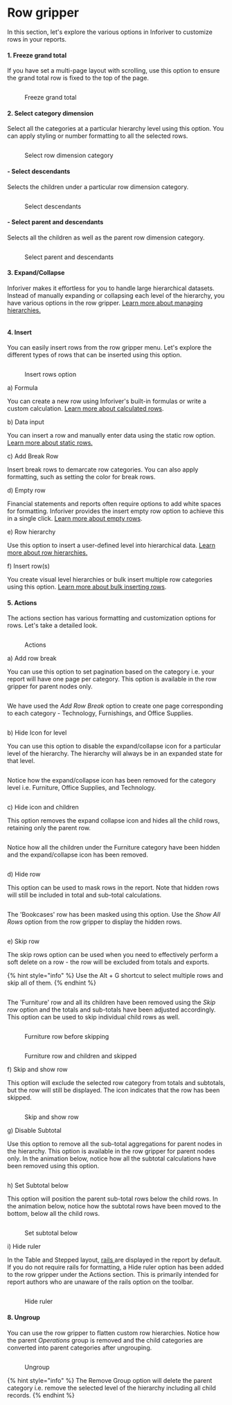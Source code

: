 # Row gripper

In this section, let's explore the various options in Inforiver to customize rows in your reports.&#x20;

#### 1. Freeze grand total

If you have set a multi-page layout with scrolling,  use this option to ensure the grand total row is fixed to the top of the page.

<figure><img src="../../../.gitbook/assets/image (331).png" alt=""><figcaption><p>Freeze grand total</p></figcaption></figure>

#### 2. Select category dimension

Select all the categories at a particular hierarchy level using this option. You can apply styling or number formatting to all the selected rows.

<figure><img src="../../../.gitbook/assets/image (8) (1) (1) (1) (1).png" alt=""><figcaption><p>Select row dimension category</p></figcaption></figure>

#### - Select descendants

Selects the children under a particular row dimension category.

<figure><img src="../../../.gitbook/assets/image (1) (1) (1) (1) (1) (1) (1) (1) (1) (1) (1) (1) (1) (1) (1) (1) (1) (1) (1) (1) (1) (1) (1) (1) (1) (1) (1) (1) (1).png" alt=""><figcaption><p>Select descendants</p></figcaption></figure>

#### - Select parent and descendants

Selects all the children as well as the parent row dimension category.

<figure><img src="../../../.gitbook/assets/image (2) (1) (1) (1) (1) (1) (1) (1) (1) (1) (1) (1) (1) (1) (1) (1) (1) (1) (1).png" alt=""><figcaption><p>Select parent and descendants</p></figcaption></figure>

#### 3. Expand/Collapse

Inforiver makes it effortless for you to handle large hierarchical datasets. Instead of manually expanding or collapsing each level of the hierarchy, you have various options in the row gripper. [Learn more about managing hierarchies.](../manage-hierarchies.md)

<figure><img src="../../../.gitbook/assets/image (39) (2).png" alt=""><figcaption></figcaption></figure>

#### 4. Insert

You can easily insert rows from the row gripper menu. Let's explore the different types of rows that can be inserted using this option.

<figure><img src="../../../.gitbook/assets/image (3) (1) (1) (1) (1) (1) (1) (1) (1) (1) (1) (1) (1) (1) (1).png" alt=""><figcaption><p>Insert rows option</p></figcaption></figure>

a) Formula

You can create a new row using Inforiver's built-in formulas or write a custom calculation. [Learn more about calculated rows](../../4.-adding-business-logic-and-formulae/insert-calculated-rows/).

b) Data input

You can insert a row and manually enter data using the static row option. [Learn more about static rows.](../../4.-adding-business-logic-and-formulae/insert-manual-input-rows.md)

c) Add Break Row

Insert break rows to demarcate row categories. You can also apply formatting, such as setting the color for break rows.

d) Empty row

Financial statements and reports often require options to add white spaces for formatting. Inforiver provides the insert empty row option to achieve this in a single click.  [Learn more about empty rows](../../2.-displaying-information/basic-formatting/insert-blank-rows.md).

e) Row hierarchy

Use this option to insert a user-defined level into hierarchical data. [Learn more about row hierarchies.](../../4.-adding-business-logic-and-formulae/insert-manual-input-rows.md#id-3.-row-hierarchy)

f) Insert row(s)

You create visual level hierarchies or bulk insert multiple row categories using this option. [Learn more about bulk inserting rows](../../4.-adding-business-logic-and-formulae/insert-manual-input-rows.md#id-2.-bulk-insert-static-rows).

#### 5. Actions

The actions section has various formatting and customization options for rows. Let's take a detailed look.

<figure><img src="../../../.gitbook/assets/image (8) (1) (1) (1) (1) (1).png" alt=""><figcaption><p>Actions</p></figcaption></figure>

a) Add row break

You can use this option to set pagination based on the category i.e. your report will have one page per category. This option is available in the row gripper for parent nodes only.

<figure><img src="../../../.gitbook/assets/image (8) (7).png" alt=""><figcaption></figcaption></figure>

We have used the _Add Row Break_ option to create one page corresponding to each category - Technology, Furnishings, and Office Supplies.

<figure><img src="../../../.gitbook/assets/image (9) (6) (1).png" alt=""><figcaption></figcaption></figure>

b) Hide Icon for level

You can use this option to disable the expand/collapse icon for a particular level of the hierarchy. The hierarchy will always be in an expanded state for that level.

<figure><img src="../../../.gitbook/assets/image (11) (7).png" alt=""><figcaption></figcaption></figure>

Notice how the expand/collapse icon has been removed for the category level i.e. Furniture, Office Supplies, and Technology.

<figure><img src="../../../.gitbook/assets/image (12) (3).png" alt=""><figcaption></figcaption></figure>

c) Hide icon and children

This option removes the expand collapse icon and hides all the child rows, retaining only the parent row.

<figure><img src="../../../.gitbook/assets/image (13) (6).png" alt=""><figcaption></figcaption></figure>

Notice how all the children under the Furniture category have been hidden and the expand/collapse icon has been removed.

<figure><img src="../../../.gitbook/assets/image (14) (4).png" alt=""><figcaption></figcaption></figure>

d) Hide row

This option can be used to mask rows in the report. Note that hidden rows will still be included in total and sub-total calculations.

<figure><img src="../../../.gitbook/assets/image (16) (5).png" alt=""><figcaption></figcaption></figure>

The 'Bookcases' row has been masked using this option. Use the _Show All Rows_ option from the row gripper to display the hidden rows.

<figure><img src="../../../.gitbook/assets/image (17) (6).png" alt=""><figcaption></figcaption></figure>

e) Skip row

The skip rows option can be used when you need to effectively perform a soft delete on a row - the row will be excluded from totals and exports.

{% hint style="info" %}
Use the Alt + G shortcut to select multiple rows and skip all of them.
{% endhint %}

<figure><img src="../../../.gitbook/assets/image (5) (1) (1) (1) (1) (1) (1) (1) (1).png" alt=""><figcaption></figcaption></figure>

The 'Furniture' row and all its children have been removed using the _Skip row_ option and the totals and sub-totals have been adjusted accordingly. This option can be used to skip individual child rows as well.

<div><figure><img src="../../../.gitbook/assets/image (7) (1) (1) (1) (1) (1).png" alt=""><figcaption><p>Furniture row before skipping</p></figcaption></figure> <figure><img src="../../../.gitbook/assets/2025-02-14_12h33_46.png" alt=""><figcaption><p>Furniture row and children and skipped</p></figcaption></figure></div>

f) Skip and show row

This option will exclude the selected row category from totals and subtotals, but the row will still be displayed. The <img src="../../../.gitbook/assets/image (10) (1) (1) (1).png" alt="" data-size="line">icon indicates that the row has been skipped.

<figure><img src="../../../.gitbook/assets/image (9) (1) (1) (1).png" alt=""><figcaption><p>Skip and show row</p></figcaption></figure>

g) Disable Subtotal

Use this option to remove all the sub-total aggregations for parent nodes in the hierarchy. This option is available in the row gripper for parent nodes only. In the animation below, notice how all the subtotal calculations have been removed using this option.

<figure><img src="../../../.gitbook/assets/Disable subtotal (1).gif" alt=""><figcaption></figcaption></figure>

h) Set Subtotal below

This option will position the parent sub-total rows below the child rows. In the animation below, notice how the subtotal rows have been moved to the bottom, below all the child rows.

<figure><img src="../../../.gitbook/assets/Setsubtotalbelow.gif" alt=""><figcaption><p>Set subtotal below</p></figcaption></figure>

i) Hide ruler

In the Table and Stepped layout, [rails ](../actions/rails.md)are displayed in the report by default. If you do not require rails for formatting, a Hide ruler option has been added to the row gripper under the Actions section. This is primarily intended for report authors who are unaware of the rails option on the toolbar.

<figure><img src="../../../.gitbook/assets/8.1. Hide ruler.png" alt=""><figcaption><p>Hide ruler</p></figcaption></figure>

#### 8. Ungroup

You can use the row gripper to flatten custom row hierarchies. Notice how the parent _Operations_ group is removed and the child categories are converted into parent categories after ungrouping.

<figure><img src="../../../.gitbook/assets/Ungroup (1).gif" alt=""><figcaption><p>Ungroup</p></figcaption></figure>

{% hint style="info" %}
The Remove Group option will delete the parent category i.e. remove the selected level of the hierarchy including all child records.
{% endhint %}
